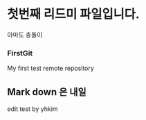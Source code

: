 # 첫번째 리드미 파일입니다.
아마도 충돌이

### FirstGit
My first test remote repository

## Mark down 은 내일




edit test by yhkim
